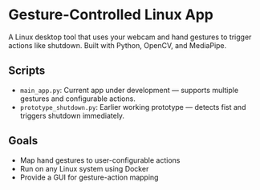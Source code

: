 # Gesture-Controlled Linux App

A Linux desktop tool that uses your webcam and hand gestures to trigger actions like shutdown.
Built with Python, OpenCV, and MediaPipe.


## Scripts

- `main_app.py`: Current app under development — supports multiple gestures and configurable actions.
- `prototype_shutdown.py`: Earlier working prototype — detects fist and triggers shutdown immediately.

## Goals
- Map hand gestures to user-configurable actions
- Run on any Linux system using Docker
- Provide a GUI for gesture-action mapping
